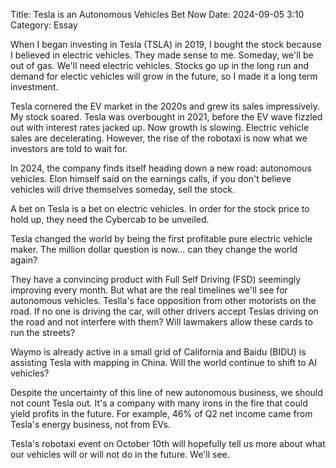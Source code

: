 Title: Tesla is an Autonomous Vehicles Bet Now 
Date: 2024-09-05 3:10 
Category: Essay

When I began investing in Tesla (TSLA) in 2019, I bought the stock because I believed in electric vehicles. They made sense to me. Someday, we'll be out of gas. We'll need electric vehicles. Stocks go up in the long run and demand for electic vehicles will grow in the future, so I made it a long term investment.

Tesla cornered the EV market in the 2020s and grew its sales impressively. My stock soared. Tesla was overbought in 2021, before the EV wave fizzled out with interest rates jacked up. Now growth is slowing. Electric vehicle sales are decelerating. However, the rise of the robotaxi is now what we investors are told to wait for.

In 2024, the company finds itself heading down a new road: autonomous vehicles. Elon himself said on the earnings calls, if you don't believe vehicles will drive themselves someday, sell the stock.

A bet on Tesla is a bet on electric vehicles. In order for the stock price to hold up, they need the Cybercab to be unveiled.

Tesla changed the world by being the first profitable pure electric vehicle maker. The million dollar question is now... can they change the world again?

They have a convincing product with Full Self Driving (FSD) seemingly improving every month. But what are the real timelines we'll see for autonomous vehicles. Teslla's face opposition from other motorists on the road. If no one is driving the car, will other drivers accept Teslas driving on the road and not interfere with them? Will lawmakers allow these cards to run the streets?

Waymo is already active in a small grid of California and Baidu (BIDU) is assisting Tesla with mapping in China. Will the world continue to shift to AI vehicles?

Despite the uncertainty of this line of new autonomous business, we should not count Tesla out. It's a company with many irons in the fire that could yield profits in the future. For example, 46% of Q2 net income came from Tesla's energy business, not from EVs.

Tesla's robotaxi event on October 10th will hopefully tell us more about what our vehicles will or will not do in the future. We'll see.
